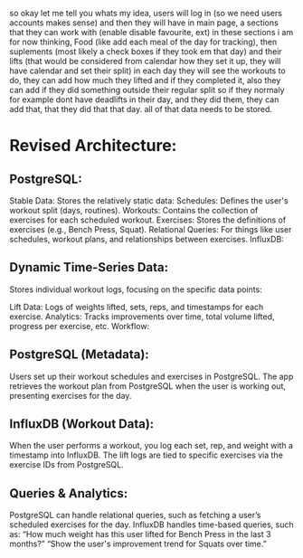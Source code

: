 so okay let me tell you whats my idea, users will log in (so we need users accounts makes sense) and then they will have in main page, a sections that they can work with (enable disable favourite, ext) in these sections i am for now thinking, Food (like add each meal of the day for tracking), then suplements (most likely a check boxes if they took em that day) and their lifts (that would be considered from calendar how they set it up, they will have calendar and set their split) in each day they will see the workouts to do, they can add how much they lifted and if they completed it, also they can add if they did something outside their regular split so if they normaly for example dont have deadlifts in their day, and they did them, they can add that, that they did that that day. all of that data needs to be stored. 





# Revised Architecture:

## PostgreSQL:

Stable Data: Stores the relatively static data:
Schedules: Defines the user's workout split (days, routines).
Workouts: Contains the collection of exercises for each scheduled workout.
Exercises: Stores the definitions of exercises (e.g., Bench Press, Squat).
Relational Queries: For things like user schedules, workout plans, and relationships between exercises.
InfluxDB:

## Dynamic Time-Series Data: 
Stores individual workout logs, focusing on the specific data points:

Lift Data: Logs of weights lifted, sets, reps, and timestamps for each exercise.
Analytics: Tracks improvements over time, total volume lifted, progress per exercise, etc.
Workflow:

## PostgreSQL (Metadata):

Users set up their workout schedules and exercises in PostgreSQL.
The app retrieves the workout plan from PostgreSQL when the user is working out, presenting exercises for the day.

## InfluxDB (Workout Data):

When the user performs a workout, you log each set, rep, and weight with a timestamp into InfluxDB.
The lift logs are tied to specific exercises via the exercise IDs from PostgreSQL.

## Queries & Analytics:

PostgreSQL can handle relational queries, such as fetching a user’s scheduled exercises for the day.
InfluxDB handles time-based queries, such as:
“How much weight has this user lifted for Bench Press in the last 3 months?”
“Show the user's improvement trend for Squats over time.”